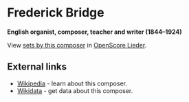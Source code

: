 # Frederick Bridge

__English organist, composer, teacher and writer (1844–1924)__

View [sets by this composer] in [OpenScore Lieder].

[sets by this composer]: https://musescore.com/openscore-lieder-corpus/sets?order=title&text=Bridge,+Frederick
[OpenScore Lieder]: https://musescore.com/openscore-lieder-corpus

## External links

- [Wikipedia](https://en.wikipedia.org/wiki/Frederick_Bridge) - learn about this composer.
- [Wikidata](https://www.wikidata.org/wiki/Q5497415) - get data about this composer.